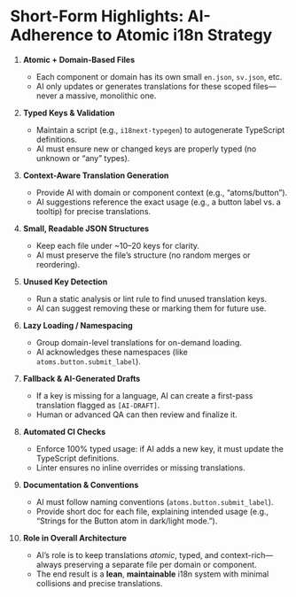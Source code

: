 
# Short-Form Highlights: AI-Adherence to Atomic i18n Strategy

1. **Atomic + Domain-Based Files**  
   - Each component or domain has its own small `en.json`, `sv.json`, etc.  
   - AI only updates or generates translations for these scoped files—never a massive, monolithic one.

2. **Typed Keys & Validation**  
   - Maintain a script (e.g., `i18next-typegen`) to autogenerate TypeScript definitions.  
   - AI must ensure new or changed keys are properly typed (no unknown or “any” types).

3. **Context-Aware Translation Generation**  
   - Provide AI with domain or component context (e.g., “atoms/button”).  
   - AI suggestions reference the exact usage (e.g., a button label vs. a tooltip) for precise translations.

4. **Small, Readable JSON Structures**  
   - Keep each file under ~10–20 keys for clarity.  
   - AI must preserve the file’s structure (no random merges or reordering).

5. **Unused Key Detection**  
   - Run a static analysis or lint rule to find unused translation keys.  
   - AI can suggest removing these or marking them for future use.

6. **Lazy Loading / Namespacing**  
   - Group domain-level translations for on-demand loading.  
   - AI acknowledges these namespaces (like `atoms.button.submit_label`).

7. **Fallback & AI-Generated Drafts**  
   - If a key is missing for a language, AI can create a first-pass translation flagged as `[AI-DRAFT]`.  
   - Human or advanced QA can then review and finalize it.

8. **Automated CI Checks**  
   - Enforce 100% typed usage: if AI adds a new key, it must update the TypeScript definitions.  
   - Linter ensures no inline overrides or missing translations.

9. **Documentation & Conventions**  
   - AI must follow naming conventions (`atoms.button.submit_label`).  
   - Provide short doc for each file, explaining intended usage (e.g., “Strings for the Button atom in dark/light mode.”).

10. **Role in Overall Architecture**  
    - AI’s role is to keep translations *atomic*, typed, and context-rich—always preserving a separate file per domain or component.  
    - The end result is a **lean**, **maintainable** i18n system with minimal collisions and precise translations.
